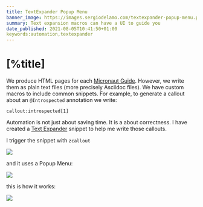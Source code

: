 ```yaml
---
title: TextExpander Popup Menu
banner_image: https://images.sergiodelamo.com/textexpander-popup-menu.png
summary: Text expansion macros can have a UI to guide you
date_published: 2021-08-05T10:41:50+01:00
keywords:automation,textexpander
---
```


# [%title]

We produce HTML pages for each [Micronaut Guide](https://guides.micronaut.io). However, we write them as plain text files (more precisely Asciidoc files). We have custom macros to include common snippets. For example, to generate a callout about an `@Introspected` annotation we write: 

`callout:introspected[1]`

Automation is not just about saving time. It is a about correctness. I have created a [Text Expander](https://textexpander.com/) snippet to help me write those callouts.  

I trigger the snippet with `zcallout`

![](https://images.sergiodelamo.com/text-expander-callout.png)

and it uses a Popup Menu: 

![](https://images.sergiodelamo.com/text-expander-popup-menu.png)

this is how it works: 

![](https://images.sergiodelamo.com/CalloutMacro.gif)



